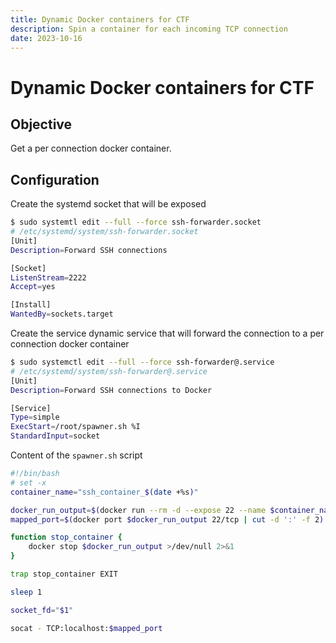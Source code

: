 ```yaml
---
title: Dynamic Docker containers for CTF
description: Spin a container for each incoming TCP connection
date: 2023-10-16
---
```

# Dynamic Docker containers for CTF

## Objective

Get a per connection docker container.



## Configuration

Create the systemd socket that will be exposed

````bash
$ sudo systemtl edit --full --force ssh-forwarder.socket
# /etc/systemd/system/ssh-forwarder.socket
[Unit]
Description=Forward SSH connections

[Socket]
ListenStream=2222
Accept=yes

[Install]
WantedBy=sockets.target
````

Create the service dynamic service that will forward the connection to a per connection docker container

```bash
$ sudo systemctl edit --full --force ssh-forwarder@.service
# /etc/systemd/system/ssh-forwarder@.service
[Unit]
Description=Forward SSH connections to Docker

[Service]
Type=simple
ExecStart=/root/spawner.sh %I
StandardInput=socket
```

Content of the `spawner.sh` script

```bash
#!/bin/bash
# set -x
container_name="ssh_container_$(date +%s)"

docker_run_output=$(docker run --rm -d --expose 22 --name $container_name -P sshd)
mapped_port=$(docker port $docker_run_output 22/tcp | cut -d ':' -f 2)

function stop_container {
    docker stop $docker_run_output >/dev/null 2>&1
}

trap stop_container EXIT

sleep 1

socket_fd="$1"

socat - TCP:localhost:$mapped_port
```

